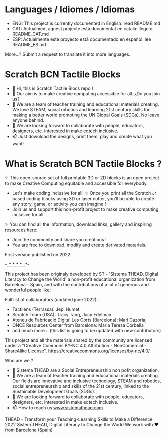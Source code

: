 # Languages / Idiomes / Idiomas
 - ENG: This project is currently documented in English: read README.md
 - CAT: Actualment aquest projecte està documentat en català: llegeix README_CAT.md
 - ESP: Actualmente este proyecto está documentado en español: lee README_ES.md

More...? Submit a request to translate it into more languages.

# Scratch BCN Tactile Blocks 
- 👋 Hi, this is Scratch Tactile Blocs repo !
- 👀 Our aim is to make creative computing accessible for all. ¿Do you join us?
- 🌱 We are a team of teacher training and educational materials creating. We love STEAM, social robotics and learning 21st century skills for making a better world promoting the UN Global Goals (SDGs). No leave anyone behind.
- 💞️ We are looking forward to collaborate with people, educators, designers, etc. interested in make edtech inclusive.
- 📫 Just download the designs, print them, play and create what you want!

# What is Scratch BCN Tactile Blocks ?
✨ This open-source set of full printable 3D or 2D blocks is an open project to make Creative Computing equitable and accessible for everybody.
- Let's make coding inclusive for all!
✨ Once you print all the Scratch Jr based coding blocks using 3D or laser cutter, you'll be able to create any story, game, or activity you can imagine ! 
- Join us and support this non-profit project to make creative computing inclusive for all. 

✨ You can find all the information, download links, gallery and inspiring resources here:  
* Join the community and share you creations !
* You are free to download, modify and create derivated materials.

First version published on 2022.



-*_*_*_*_*_*_*_*_*_*_*_*_*_*_*-

This project has been originaly developed by ST - 'Sistema THEAD, Digital Literacy to Change the World' a non-profit educational organization from Barcelona - Spain, and with the contributions of a lot of generous and wonderful people like:

Full list of collaborators (updated june 2022):
- Tactilens (Terrassa): Jepi Humet
- Scratch Team (USA): Tracy Tang, Jacy Edelman
- Ateneu de Fabricació Digital Les Corts (Barcelona): Mari Cazorla, 
- ONCE Resources Center from Barcelona: Maria Teresa Corbella
- and much more...
(this list is going to be updated with new contributors)

This project and all the materials shared by the community are licensed under a "Creative Commons BY-NC 4.0 Attribution - NonComercial - ShareAlike License". 
https://creativecommons.org/licenses/by-nc/4.0/


Who are we ?
- 👀 Sistema THEAD are a Social Entrepreneurship non pofit organization. 
- 🌱 We are a team of teacher training and educational materials creating. Our fields are innovative and inclusive technology, STEAM and robotics, social entrepreneurship and skills of the 21st century, linked to the Sustainable Development Goals (SDGs).
- 💞️ We are looking forward to collaborate with people, educators, designers, etc. interested in make edtech inclusive.
- 📫 How to reach us www.sistemathead.com

THEAD - Transform your Teaching-Learning Skills to Make a Difference
2022 Sistem THEAD, Digital Literacy to Change the World
We work with ❤ from Barcelona (Spain)
